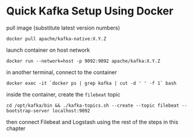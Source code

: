 # Quick Kafka Setup Using Docker

pull image (substitute latest version numbers)

	docker pull apache/kafka-native:X.Y.Z

launch container on host network

	docker run --network=host -p 9092:9092 apache/kafka:X.Y.Z

in another terminal, connect to the container

	docker exec -it `docker ps | grep kafka | cut -d ' ' -f 1` bash

inside the container, create the `filebeat` topic

	cd /opt/kafka/bin && ./kafka-topics.sh --create --topic filebeat --bootstrap-server localhost:9092

then connect Filebeat and Logstash using the rest of the steps in this chapter
